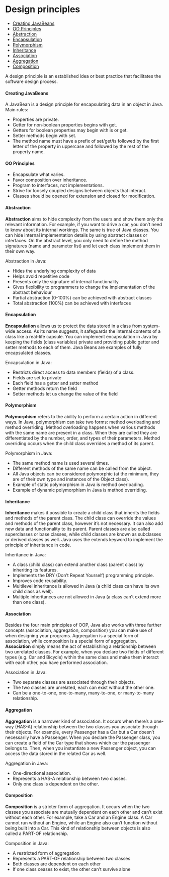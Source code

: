 # Design principles
* [Creating JavaBeans](#creating-javabeans)
* [OO Principles](#oo-principles)
* [Abstraction](#abstraction)
* [Encapsulation](#encapsulation)
* [Polymorphism](#polymorphism)
* [Inheritance](#inheritance)
* [Association](#association)
* [Aggregation](#aggregation)
* [Composition](#composition)

A design principle is an established idea or best practice that facilitates the software design process.
#### Creating JavaBeans
A JavaBean is a design principle for encapsulating data in an object in Java. Main rules:
* Properties are private. 
* Getter for non‐boolean properties begins with get.
* Getters for boolean properties may begin with is or get.
* Setter methods begin with set.
* The method name must have a prefix of set/get/is followed by the first letter of the property in uppercase and followed by the rest of the property name.
#### OO Principles
- Encapsulate what varies.
- Favor composition over inheritance.
- Program to interfaces, not implementations.
- Strive for loosely coupled designs between objects that interact.
- Classes should be opened for extension and closed for modification.
#### Abstraction
**Abstraction** aims to hide complexity from the users and show them only the relevant information. For example, if you want to drive a car, you don’t need to know about its internal workings. The same is true of Java classes. You can hide internal implementation details by using abstract classes or interfaces. On the abstract level, you only need to define the method signatures (name and parameter list) and let each class implement them in their own way.

Abstraction in Java:
* Hides the underlying complexity of data
* Helps avoid repetitive code
* Presents only the signature of internal functionality
* Gives flexibility to programmers to change the implementation of the abstract behaviour
* Partial abstraction (0-100%) can be achieved with abstract classes
* Total abstraction (100%) can be achieved with interfaces
#### Encapsulation
**Encapsulation** allows us to protect the data stored in a class from system-wide access. As its name suggests, it safeguards the internal contents of a class like a real-life capsule. You can implement encapsulation in Java by keeping the fields (class variables) private and providing public getter and setter methods to each of them. Java Beans are examples of fully encapsulated classes.

Encapsulation in Java:
* Restricts direct access to data members (fields) of a class.
* Fields are set to private
* Each field has a getter and setter method
* Getter methods return the field
* Setter methods let us change the value of the field
#### Polymorphism
**Polymorphism** refers to the ability to perform a certain action in different ways. In Java, polymorphism can take two forms: method overloading and method overriding. Method overloading happens when various methods with the same name are present in a class. When they are called they are differentiated by the number, order, and types of their parameters. Method overriding occurs when the child class overrides a method of its parent.

Polymorphism in Java:
* The same method name is used several times.
* Different methods of the same name can be called from the object.
* All Java objects can be considered polymorphic (at the minimum, they are of their own type and instances of the Object class).
* Example of static polymorphism in Java is method overloading.
* Example of dynamic polymorphism in Java is method overriding.
#### Inheritance
**Inheritance** makes it possible to create a child class that inherits the fields and methods of the parent class. The child class can override the values and methods of the parent class, however it’s not necessary. It can also add new data and functionality to its parent. Parent classes are also called superclasses or base classes, while child classes are known as subclasses or derived classes as well. Java uses the extends keyword to implement the principle of inheritance in code.

Inheritance in Java:
* A class (child class) can extend another class (parent class) by inheriting its features.
* Implements the DRY (Don’t Repeat Yourself) programming principle.
* Improves code reusability.
* Multilevel inheritance is allowed in Java (a child class can have its own child class as well).
* Multiple inheritances are not allowed in Java (a class can’t extend more than one class).
#### Association
Besides the four main principles of OOP, Java also works with three further concepts (association, aggregation, composition) you can make use of when designing your programs. Aggregation is a special form of association, while composition is a special form of aggregation.
**Association** simply means the act of establishing a relationship between two unrelated classes. For example, when you declare two fields of different types (e.g. Car and Bicycle) within the same class and make them interact with each other, you have performed association.

Association in Java:
* Two separate classes are associated through their objects.
* The two classes are unrelated, each can exist without the other one.
* Can be a one-to-one, one-to-many, many-to-one, or many-to-many relationship.
#### Aggregation
**Aggregation** is a narrower kind of association. It occurs when there’s a one-way (HAS-A) relationship between the two classes you associate through their objects. For example, every Passenger has a Car but a Car doesn’t necessarily have a Passenger. When you declare the Passenger class, you can create a field of the Car type that shows which car the passenger belongs to. Then, when you instantiate a new Passenger object, you can access the data stored in the related Car as well.

Aggregation in Java:
* One-directional association.
* Represents a HAS-A relationship between two classes.
* Only one class is dependent on the other.
#### Composition
**Composition** is a stricter form of aggregation. It occurs when the two classes you associate are mutually dependent on each other and can’t exist without each other. For example, take a Car and an Engine class. A Car cannot run without an Engine, while an Engine also can’t function without being built into a Car. This kind of relationship between objects is also called a PART-OF relationship.

Composition in Java:
* A restricted form of aggregation
* Represents a PART-OF relationship between two classes
* Both classes are dependent on each other
* If one class ceases to exist, the other can’t survive alone